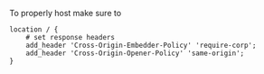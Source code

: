To properly host make sure to
```
location / {
    # set response headers
    add_header 'Cross-Origin-Embedder-Policy' 'require-corp';
    add_header 'Cross-Origin-Opener-Policy' 'same-origin';
}
```